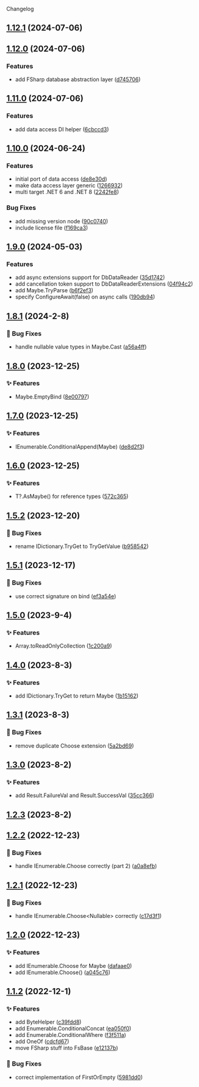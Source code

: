 Changelog
<a name="1.12.1"></a>
## [1.12.1](https://www.github.com/kyleratti/FruityFoundation/releases/tag/v1.12.1) (2024-07-06)

<a name="1.12.0"></a>
## [1.12.0](https://www.github.com/kyleratti/FruityFoundation/releases/tag/v1.12.0) (2024-07-06)

### Features

* add FSharp database abstraction layer ([d745706](https://www.github.com/kyleratti/FruityFoundation/commit/d7457060829e897c726f5d7522f56bfac11b8e9a))

<a name="1.11.0"></a>
## [1.11.0](https://www.github.com/kyleratti/FruityFoundation/releases/tag/v1.11.0) (2024-07-06)

### Features

* add data access DI helper ([6cbccd3](https://www.github.com/kyleratti/FruityFoundation/commit/6cbccd3d7dd8308bd6e65fd28362f36c61dedd5e))

<a name="1.10.0"></a>
## [1.10.0](https://www.github.com/kyleratti/FruityFoundation/releases/tag/v1.10.0) (2024-06-24)

### Features

* initial port of data access ([de8e30d](https://www.github.com/kyleratti/FruityFoundation/commit/de8e30dbb41d8d70b685324847b07f7800e31488))
* make data access layer generic ([1266932](https://www.github.com/kyleratti/FruityFoundation/commit/1266932d4e5f76adb6a181234e644a74da273fa0))
* multi target .NET 6 and .NET 8 ([2242fe8](https://www.github.com/kyleratti/FruityFoundation/commit/2242fe8733f808fb6055baa14cf28123a31fa9dc))

### Bug Fixes

* add missing version node ([90c0740](https://www.github.com/kyleratti/FruityFoundation/commit/90c074077806f0e470081463480a716bcf552b0c))
* include license file ([f169ca3](https://www.github.com/kyleratti/FruityFoundation/commit/f169ca3287116ee17c5e32485af8a9b9107603b8))

<a name="1.9.0"></a>
## [1.9.0](https://www.github.com/kyleratti/FruityFoundation/releases/tag/v1.9.0) (2024-05-03)

### Features

* add async extensions support for DbDataReader ([35d1742](https://www.github.com/kyleratti/FruityFoundation/commit/35d1742f00a35712c2be38f0151db343cf1405d3))
* add cancellation token support to DbDataReaderExtensions ([04f94c2](https://www.github.com/kyleratti/FruityFoundation/commit/04f94c2441fc5f589c8a7ec7f4565f144e2d2d73))
* add Maybe.TryParse ([b6f2ef3](https://www.github.com/kyleratti/FruityFoundation/commit/b6f2ef3aa6318a25fe771ae8aa7c15eb476d6b07))
* specify ConfigureAwait(false) on async calls ([190db94](https://www.github.com/kyleratti/FruityFoundation/commit/190db946029f02035fbb7e345bb1210476c39441))

<a name="1.8.1"></a>
## [1.8.1](https://www.github.com/kyleratti/FruityFoundation/releases/tag/v1.8.1) (2024-2-8)

### 🐛 Bug Fixes

* handle nullable value types in Maybe.Cast ([a56a4ff](https://www.github.com/kyleratti/FruityFoundation/commit/a56a4ff5f2bdb71fcf6d355ba44b59cbe5ffd7f2))

<a name="1.8.0"></a>
## [1.8.0](https://www.github.com/kyleratti/FruityFoundation/releases/tag/v1.8.0) (2023-12-25)

### ✨ Features

* Maybe<T>.EmptyBind ([8e00797](https://www.github.com/kyleratti/FruityFoundation/commit/8e007975f66d83b9d3435149db361ae975ff0f91))

<a name="1.7.0"></a>
## [1.7.0](https://www.github.com/kyleratti/FruityFoundation/releases/tag/v1.7.0) (2023-12-25)

### ✨ Features

* IEnumerable<T>.ConditionalAppend(Maybe<T>) ([de8d2f3](https://www.github.com/kyleratti/FruityFoundation/commit/de8d2f393c33a97e89fc461b28deebaaa6ccb3c3))

<a name="1.6.0"></a>
## [1.6.0](https://www.github.com/kyleratti/FruityFoundation/releases/tag/v1.6.0) (2023-12-25)

### ✨ Features

* T?.AsMaybe() for reference types ([572c365](https://www.github.com/kyleratti/FruityFoundation/commit/572c365725eb1b746a30a3447a1e554b418b0372))

<a name="1.5.2"></a>
## [1.5.2](https://www.github.com/kyleratti/FruityFoundation/releases/tag/v1.5.2) (2023-12-20)

### 🐛 Bug Fixes

* rename IDictionary.TryGet to TryGetValue ([b958542](https://www.github.com/kyleratti/FruityFoundation/commit/b95854253450ee2fe5f9a8df2c78f9e19a4732c8))

<a name="1.5.1"></a>
## [1.5.1](https://www.github.com/kyleratti/FruityFoundation/releases/tag/v1.5.1) (2023-12-17)

### 🐛 Bug Fixes

* use correct signature on bind ([ef3a54e](https://www.github.com/kyleratti/FruityFoundation/commit/ef3a54eae788c1c6134f210e34060d880ddd1823))

<a name="1.5.0"></a>
## [1.5.0](https://www.github.com/kyleratti/FruityFoundation/releases/tag/v1.5.0) (2023-9-4)

### ✨ Features

* Array.toReadOnlyCollection ([1c200a9](https://www.github.com/kyleratti/FruityFoundation/commit/1c200a9fcab73f634711ca98b4578ad11205b570))

<a name="1.4.0"></a>
## [1.4.0](https://www.github.com/kyleratti/FruityFoundation/releases/tag/v1.4.0) (2023-8-3)

### ✨ Features

* add IDictionary.TryGet to return Maybe<T> ([1b15162](https://www.github.com/kyleratti/FruityFoundation/commit/1b15162ba50a390c67872aa0ee56cbf461754c35))

<a name="1.3.1"></a>
## [1.3.1](https://www.github.com/kyleratti/FruityFoundation/releases/tag/v1.3.1) (2023-8-3)

### 🐛 Bug Fixes

* remove duplicate Choose extension ([5a2bd69](https://www.github.com/kyleratti/FruityFoundation/commit/5a2bd690f76749df09262a251dd967bd22905158))

<a name="1.3.0"></a>
## [1.3.0](https://www.github.com/kyleratti/FruityFoundation/releases/tag/v1.3.0) (2023-8-2)

### ✨ Features

* add Result.FailureVal and Result.SuccessVal ([35cc366](https://www.github.com/kyleratti/FruityFoundation/commit/35cc366856d20d77f9f1feaf56fa1bfde6dd6d27))

<a name="1.2.3"></a>
## [1.2.3](https://www.github.com/kyleratti/FruityFoundation/releases/tag/v1.2.3) (2023-8-2)

<a name="1.2.2"></a>
## [1.2.2](https://www.github.com/kyleratti/FruityFoundation/releases/tag/v1.2.2) (2022-12-23)

### 🐛 Bug Fixes

* handle IEnumerable.Choose<TRefType> correctly (part 2) ([a0a8efb](https://www.github.com/kyleratti/FruityFoundation/commit/a0a8efb854d59d978d677d7a427e51392c9eb8e2))

<a name="1.2.1"></a>
## [1.2.1](https://www.github.com/kyleratti/FruityFoundation/releases/tag/v1.2.1) (2022-12-23)

### 🐛 Bug Fixes

* handle IEnumerable.Choose<Nullable<TStruct>> correctly ([c17d3f1](https://www.github.com/kyleratti/FruityFoundation/commit/c17d3f10d47cc5ce4332b0a96155c5e9814a1a68))

<a name="1.2.0"></a>
## [1.2.0](https://www.github.com/kyleratti/FruityFoundation/releases/tag/v1.2.0) (2022-12-23)

### ✨ Features

* add IEnumerable<T>.Choose for Maybe ([dafaae0](https://www.github.com/kyleratti/FruityFoundation/commit/dafaae0fabe1fc8c02e26a8b7a0c650ff261f807))
* add IEnumerable<T>.Choose() ([a045c76](https://www.github.com/kyleratti/FruityFoundation/commit/a045c76140d8e0b369ec6edc18548226e61a38af))

<a name="1.1.2"></a>
## [1.1.2](https://www.github.com/kyleratti/FruityFoundation/releases/tag/v1.1.2) (2022-12-1)

### ✨ Features

* add ByteHelper ([c39fdd8](https://www.github.com/kyleratti/FruityFoundation/commit/c39fdd86ec0d5c0639aed1149f4924aadf822363))
* add Enumerable.ConditionalConcat ([ea050f0](https://www.github.com/kyleratti/FruityFoundation/commit/ea050f098aa50c95b04fb098d07aecb666d577f8))
* add Enumerable.ConditionalWhere ([f3f511a](https://www.github.com/kyleratti/FruityFoundation/commit/f3f511ad3690216e3f59fe99c8c4a12de56c476e))
* add OneOf ([cdcfd67](https://www.github.com/kyleratti/FruityFoundation/commit/cdcfd671f01e683a763651ff74e927a46a429efb))
* move FSharp stuff into FsBase ([e12137b](https://www.github.com/kyleratti/FruityFoundation/commit/e12137b3021d94e329c7bf866b97018613f983bf))

### 🐛 Bug Fixes

* correct implementation of FirstOrEmpty ([5981dd0](https://www.github.com/kyleratti/FruityFoundation/commit/5981dd081dc5a56ae05543e6d19e295ac1321893))

